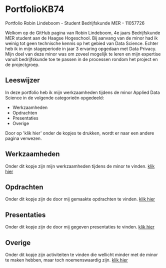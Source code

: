 # PortfolioKB74
Portfolio Robin Lindeboom - Student Bedrijfskunde MER - 11057726

Welkom op de GitHub pagina van Robin Lindeboom, 4e jaars Bedrijfskunde MER student aan de Haagse Hogeschool. Bij aanvang van de minor had ik weinig tot geen technische kennis op het gebied van Data Science. Echter heb ik in mijn stageperiode in jaar 3 ervaring opgedaan met Data Privacy. Mijn doel van deze minor was om zoveel mogelijk te leren en mijn expertise vanuit bedrijfskunde toe te passen in de processen rondom het project en de projectgroep. 

## **Leeswijzer** 
In deze portfolio heb ik mijn werkzaamheden tijdens de minor Applied Data Science in de volgende categorieën opgedeeld: 

-	Werkzaamheden
-	Opdrachten
-	Presentaties
-	Overige

Door op 'klik hier' onder de kopjes te drukken, wordt er naar een andere pagina verwezen. 

## **Werkzaamheden**
Onder dit kopje zijn mijn werkzaamheden tijdens de minor te vinden. [klik hier](https://github.com/rdlindeboom95/PortfolioKB74/blob/master/Werkzaamheden.md)

## **Opdrachten**
Onder dit kopje zijn de door mij gemaakte opdrachten te vinden. [klik hier](https://github.com/rdlindeboom95/PortfolioKB74/blob/master/Opdrachten.md)

## **Presentaties**
Onder dit kopje zijn de door mij gegeven presentaties te vinden. [klik hier](https://github.com/rdlindeboom95/PortfolioKB74/blob/master/Presentaties.md)

## **Overige**
Onder dit kopje zijn activiteiten te vinden die wellicht minder met de minor te maken hebben, maar toch noemenswaardig zijn.
[klik hier](https://github.com/rdlindeboom95/PortfolioKB74/blob/master/Overige.md)
